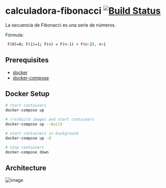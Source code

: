 # calculadora-fibonacci [![Build Status](https://travis-ci.org/escobot/calculadora-fibonacci.svg?branch=master)](https://travis-ci.org/escobot/calculadora-fibonacci)

La secuencia de Fibonacci es una serie de números.

Fórmula:

``` bash
 F(0)=0; F(1)=1; F(n) = F(n-1) + F(n-2), n>1 
 ```

## Prerequisites
- [docker](https://www.docker.com/)
- [docker-compose](https://docs.docker.com/compose/install/#install-compose)

## Docker Setup

``` bash
# start containers
docker-compose up

# (re)build images and start containers
docker-compose up --build

# start containers in background
docker-compose up -d

# stop containers
docker-compose down
```

## Architecture

![image](https://user-images.githubusercontent.com/20388583/50126694-f64bce80-023b-11e9-8b5d-78a9db6981e2.png)
